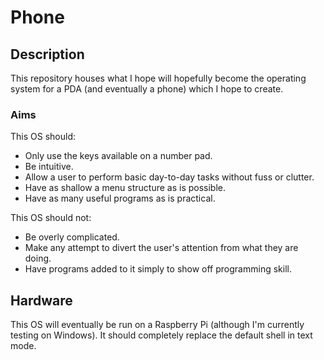 # Phone

## Description

This repository houses what I hope will hopefully become the operating system for a PDA (and eventually a phone) which I hope to create.

### Aims

This OS should:

* Only use the keys available on a number pad.
* Be intuitive.
* Allow a user to perform basic day-to-day tasks without fuss or clutter.
* Have as shallow a menu structure as is possible.
* Have as many useful programs as is practical.

This OS should not:

* Be overly complicated.
* Make any attempt to divert the user's attention from what they are doing.
* Have programs added to it simply to show off programming skill.

## Hardware

This OS will eventually be run on a Raspberry Pi (although I'm currently testing on Windows). It should completely replace the default shell in text mode.
